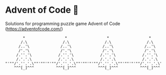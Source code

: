 # Advent of Code :santa:

Solutions for programming puzzle game Advent of Code (https://adventofcode.com/)

```
        *                  *                  *                  *
       /.\                /.\                /.\                /.\
      /..'\              /..'\              /..'\              /..'\
      /'.'\              /'.'\              /'.'\              /'.'\
     /.''.'\            /.''.'\            /.''.'\            /.''.'\
     /.'.'.\            /.'.'.\            /.'.'.\            /.'.'.\
"'""/'.''.'.\""'""'"'""/'.''.'.\""'""'"'""/'.''.'.\""'""'"'""/'.''.'.\""'""'
    ^^^[_]^^^          ^^^[_]^^^          ^^^[_]^^^          ^^^[_]^^^
```
